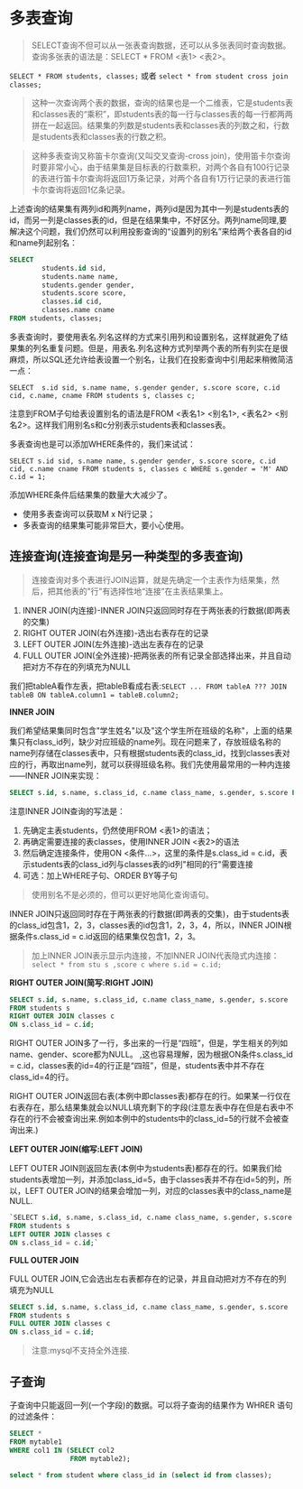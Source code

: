 # 多表查询

>SELECT查询不但可以从一张表查询数据，还可以从多张表同时查询数据。查询多张表的语法是：SELECT * FROM <表1> <表2>。

`SELECT * FROM students, classes;` 或者 `select * from student cross join classes;`

>这种一次查询两个表的数据，查询的结果也是一个二维表，它是students表和classes表的“乘积”，即students表的每一行与classes表的每一行都两两拼在一起返回。结果集的列数是students表和classes表的列数之和，行数是students表和classes表的行数之积。

>这种多表查询又称笛卡尔查询(又叫交叉查询-cross join)，使用笛卡尔查询时要非常小心，由于结果集是目标表的行数乘积，对两个各自有100行记录的表进行笛卡尔查询将返回1万条记录，对两个各自有1万行记录的表进行笛卡尔查询将返回1亿条记录。

上述查询的结果集有两列id和两列name，两列id是因为其中一列是students表的id，而另一列是classes表的id，但是在结果集中，不好区分。两列name同理,要解决这个问题，我们仍然可以利用投影查询的“设置列的别名”来给两个表各自的id和name列起别名：

```sql
SELECT 
        students.id sid, 
        students.name name, 
        students.gender gender, 
        students.score score, 
        classes.id cid, 
        classes.name cname
FROM students, classes;
```

多表查询时，要使用表名.列名这样的方式来引用列和设置别名，这样就避免了结果集的列名重复问题。但是，用表名.列名这种方式列举两个表的所有列实在是很麻烦，所以SQL还允许给表设置一个别名，让我们在投影查询中引用起来稍微简洁一点：

`SELECT 
        s.id sid,
        s.name name,
        s.gender gender,
        s.score score,
        c.id cid,
        c.name, cname
FROM students s, classes c;`

注意到FROM子句给表设置别名的语法是FROM <表名1> <别名1>, <表名2> <别名2>。这样我们用别名s和c分别表示students表和classes表。

多表查询也是可以添加WHERE条件的，我们来试试：

`SELECT s.id sid, s.name name, s.gender gender, s.score score, c.id cid, c.name cname FROM students s, classes c WHERE s.gender = 'M' AND c.id = 1;`

添加WHERE条件后结果集的数量大大减少了。

* 使用多表查询可以获取M x N行记录；
* 多表查询的结果集可能非常巨大，要小心使用。

## 连接查询(连接查询是另一种类型的多表查询)

>连接查询对多个表进行JOIN运算，就是先确定一个主表作为结果集，然后，把其他表的"行"有选择性地“连接”在主表结果集上。

1. INNER JOIN(内连接)-INNER JOIN只返回同时存在于两张表的行数据(即两表的交集)
2. RIGHT OUTER JOIN(右外连接)-选出右表存在的记录
3. LEFT OUTER JOIN(左外连接)-选出左表存在的记录
4. FULL OUTER JOIN(全外连接)-把两张表的所有记录全部选择出来，并且自动把对方不存在的列填充为NULL

我们把tableA看作左表，把tableB看成右表:`SELECT ... FROM tableA ??? JOIN tableB ON tableA.column1 = tableB.column2;`

**INNER JOIN**

我们希望结果集同时包含"学生姓名"以及"这个学生所在班级的名称"，上面的结果集只有class_id列，缺少对应班级的name列。现在问题来了，存放班级名称的name列存储在classes表中，只有根据students表的class_id，找到classes表对应的行，再取出name列，就可以获得班级名称。我们先使用最常用的一种内连接——INNER JOIN来实现：

```sql
SELECT s.id, s.name, s.class_id, c.name class_name, s.gender, s.score FROM students s INNER JOIN classes c ON s.class_id = c.id;
```

注意INNER JOIN查询的写法是：

1. 先确定主表students，仍然使用FROM <表1>的语法；
2. 再确定需要连接的表classes，使用INNER JOIN <表2>的语法
3. 然后确定连接条件，使用ON <条件...>，这里的条件是s.class_id = c.id，表示students表的class_id列与classes表的id列"相同的行"需要连接
4. 可选：加上WHERE子句、ORDER BY等子句

>使用别名不是必须的，但可以更好地简化查询语句。

INNER JOIN只返回同时存在于两张表的行数据(即两表的交集)，由于students表的class_id包含1，2，3，classes表的id包含1，2，3，4，所以，INNER JOIN根据条件s.class_id = c.id返回的结果集仅包含1，2，3。

>加上INNER JOIN表示显示内连接，不加INNER JOIN代表隐式内连接：`select * from stu s ,score c where s.id = c.id;`

**RIGHT OUTER JOIN(简写:RIGHT JOIN)**

```sql
SELECT s.id, s.name, s.class_id, c.name class_name, s.gender, s.score
FROM students s
RIGHT OUTER JOIN classes c
ON s.class_id = c.id;
```

RIGHT OUTER JOIN多了一行，多出来的一行是“四班”，但是，学生相关的列如name、gender、score都为NULL。
,这也容易理解，因为根据ON条件s.class_id = c.id，classes表的id=4的行正是“四班”，但是，students表中并不存在class_id=4的行。

RIGHT OUTER JOIN返回右表(本例中即classes表)都存在的行。如果某一行仅在右表存在，那么结果集就会以NULL填充剩下的字段(注意左表中存在但是右表中不存在的行不会被查询出来.例如本例中的students中的class_id=5的行就不会被查询出来.)

**LEFT OUTER JOIN(缩写:LEFT JOIN)**

LEFT OUTER JOIN则返回左表(本例中为students表)都存在的行。如果我们给students表增加一列，并添加class_id=5，由于classes表并不存在id=5的列，所以，LEFT OUTER JOIN的结果会增加一列，对应的classes表中的class_name是NULL.

```sql
`SELECT s.id, s.name, s.class_id, c.name class_name, s.gender, s.score
FROM students s
LEFT OUTER JOIN classes c
ON s.class_id = c.id;`
```

**FULL OUTER JOIN**

FULL OUTER JOIN,它会选出左右表都存在的记录，并且自动把对方不存在的列填充为NULL

```sql
SELECT s.id, s.name, s.class_id, c.name class_name, s.gender, s.score
FROM students s
FULL OUTER JOIN classes c
ON s.class_id = c.id;
```

>注意:mysql不支持全外连接.

## 子查询

子查询中只能返回一列(一个字段)的数据。可以将子查询的结果作为 WHRER 语句的过滤条件：

```sql
SELECT *
FROM mytable1
WHERE col1 IN (SELECT col2
               FROM mytable2);
               
select * from student where class_id in (select id from classes);                           
```